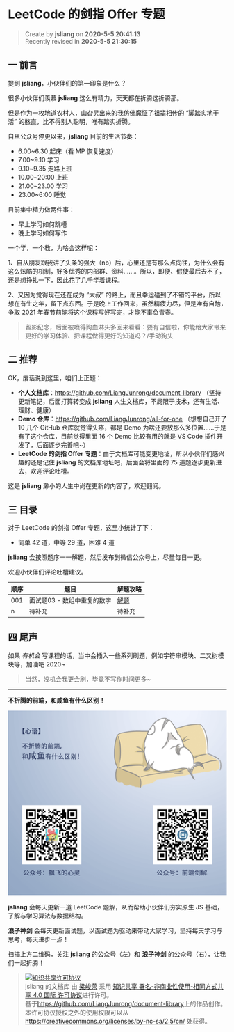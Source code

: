 LeetCode 的剑指 Offer 专题
===

> Create by **jsliang** on **2020-5-5 20:41:13**  
> Recently revised in **2020-5-5 21:30:15**

## 一 前言

提到 **jsliang**，小伙伴们的第一印象是什么？

很多小伙伴们羡慕 **jsliang** 这么有精力，天天都在折腾这折腾那。

但是作为一枚地道农村人，山旮旯出来的我仿佛魔怔了祖辈相传的 “脚踏实地干活” 的憨直，比不得别人聪明，唯有踏实折腾。

自从公众号停更以来，**jsliang** 目前的生活节奏：

* 6.00~6.30 起床（看 MP 恢复速度）
* 7.00~9.10 学习
* 9.10~9.35 走路上班
* 10.00~20:00 上班
* 21.00~23.00 学习
* 23.00~6:00 睡觉

目前集中精力做两件事：

* 早上学习如何跳槽
* 晚上学习如何写作

一个学，一个教，为啥会这样呢：

1、自从朋友跟我讲了头条的强大（nb）后，心里还是有那么点向往，为什么会有这么炫酷的机制，好多优秀的内部群、资料……。所以，即便、假使最后去不了，还是想挣扎一下，因此花了几千学着课程。

2、又因为觉得现在还在成为 “大叔” 的路上，而且幸运碰到了不错的平台，所以想在有生之年，留下点东西。于是晚上工作回来，虽然精疲力尽，但是唯有自勉，争取 2021 年春节前能将这个课程写好写完，才能不辜负青春。

> 留影纪念，后面被喷得狗血淋头多回来看看：要有自信啦，你能给大家带来更好的学习体验、把课程做得更好的知道吗？/手动狗头

## 二 推荐

OK，废话说到这里，咱们上正题：

* **个人文档库**：https://github.com/LiangJunrong/document-library （坚持更新笔记，后面打算转变成 **jsliang** 人生文档库，不局限于技术，还有生活、理财、健康）
* **Demo 仓库**：https://github.com/LiangJunrong/all-for-one （想想自己开了 10 几个 GitHub 仓库就觉得头疼，都是 Demo 为啥还要放那么多位置……于是有了这个仓库，目前觉得里面 16 个 Demo 比较有用的就是 VS Code 插件开发了，后面逐步完善吧~）
* **LeetCode 的剑指 Offer 专题**：由于文档库可能变更地址，所以小伙伴们感兴趣的还是记住 **jsliang** 的文档库地址吧，后面会将里面的 75 道题逐步更新进去，欢迎评论吐槽。

这是 **jsliang** 渺小的人生中尚在更新的内容了，欢迎翻阅。

## 三 目录

对于 LeetCode 的剑指 Offer 专题，这里小统计了下：

* 简单 42 道，中等 29 道，困难 4 道

**jsliang** 会按照题序一一解题，然后发布到微信公众号上，尽量每日一更。

欢迎小伙伴们评论吐槽建议。

| 顺序 | 题目 | 解题攻略 |
| --- | --- | --- |
| 001 | 面试题03 - 数组中重复的数字 | [解题](./面试题03-数组中重复的数字.md) |
| n | 待补充 | 待补充 |

## 四 尾声

如果 *有机会* 写课程的话，当中会插入一些系列刷题，例如字符串模块、二叉树模块等，加油吧 2020~

> 当然，没机会我更会刷，毕竟不写作时间更多~

---

**不折腾的前端，和咸鱼有什么区别！**

![图](../../../public-repertory/img/z-index-small.png)

**jsliang** 会每天更新一道 LeetCode 题解，从而帮助小伙伴们夯实原生 JS 基础，了解与学习算法与数据结构。

**浪子神剑** 会每天更新面试题，以面试题为驱动来带动大家学习，坚持每天学习与思考，每天进步一点！

扫描上方二维码，关注 **jsliang** 的公众号（左）和 **浪子神剑** 的公众号（右），让我们一起折腾！

> <a rel="license" href="http://creativecommons.org/licenses/by-nc-sa/4.0/"><img alt="知识共享许可协议" style="border-width:0" src="https://i.creativecommons.org/l/by-nc-sa/4.0/88x31.png" /></a><br /><span xmlns:dct="http://purl.org/dc/terms/" property="dct:title">jsliang 的文档库</span> 由 <a xmlns:cc="http://creativecommons.org/ns#" href="https://github.com/LiangJunrong/document-library" property="cc:attributionName" rel="cc:attributionURL">梁峻荣</a> 采用 <a rel="license" href="http://creativecommons.org/licenses/by-nc-sa/4.0/">知识共享 署名-非商业性使用-相同方式共享 4.0 国际 许可协议</a>进行许可。<br />基于<a xmlns:dct="http://purl.org/dc/terms/" href="https://github.com/LiangJunrong/document-library" rel="dct:source">https://github.com/LiangJunrong/document-library</a>上的作品创作。<br />本许可协议授权之外的使用权限可以从 <a xmlns:cc="http://creativecommons.org/ns#" href="https://creativecommons.org/licenses/by-nc-sa/2.5/cn/" rel="cc:morePermissions">https://creativecommons.org/licenses/by-nc-sa/2.5/cn/</a> 处获得。